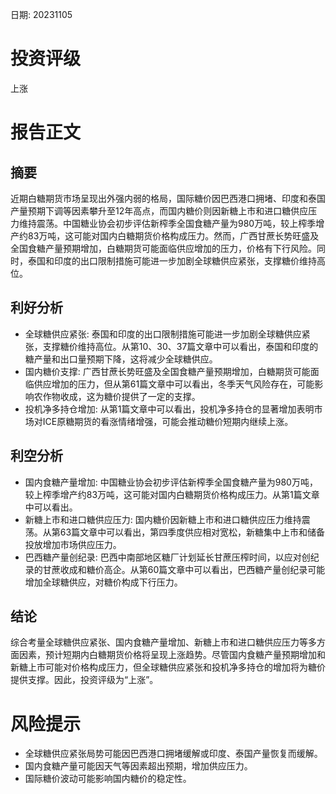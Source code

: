 
日期: 20231105

# 投资评级

上涨

# 报告正文

## 摘要

近期白糖期货市场呈现出外强内弱的格局，国际糖价因巴西港口拥堵、印度和泰国产量预期下调等因素攀升至12年高点，而国内糖价则因新糖上市和进口糖供应压力维持震荡。中国糖业协会初步评估新榨季全国食糖产量为980万吨，较上榨季增产约83万吨，这可能对国内白糖期货价格构成压力。然而，广西甘蔗长势旺盛及全国食糖产量预期增加，白糖期货可能面临供应增加的压力，价格有下行风险。同时，泰国和印度的出口限制措施可能进一步加剧全球糖供应紧张，支撑糖价维持高位。

## 利好分析

* 全球糖供应紧张: 泰国和印度的出口限制措施可能进一步加剧全球糖供应紧张，支撑糖价维持高位。从第10、30、37篇文章中可以看出，泰国和印度的糖产量和出口量预期下降，这将减少全球糖供应。
* 国内糖价支撑: 广西甘蔗长势旺盛及全国食糖产量预期增加，白糖期货可能面临供应增加的压力，但从第61篇文章中可以看出，冬季天气风险存在，可能影响农作物收成，这为糖价提供了一定的支撑。
* 投机净多持仓增加: 从第1篇文章中可以看出，投机净多持仓的显著增加表明市场对ICE原糖期货的看涨情绪增强，可能会推动糖价短期内继续上涨。

## 利空分析

* 国内食糖产量增加: 中国糖业协会初步评估新榨季全国食糖产量为980万吨，较上榨季增产约83万吨，这可能对国内白糖期货价格构成压力。从第1篇文章中可以看出。
* 新糖上市和进口糖供应压力: 国内糖价因新糖上市和进口糖供应压力维持震荡。从第63篇文章中可以看出，第四季度供应相对宽松，新糖集中上市和储备投放增加市场供应压力。
* 巴西糖产量创纪录: 巴西中南部地区糖厂计划延长甘蔗压榨时间，以应对创纪录的甘蔗收成和糖价高企。从第60篇文章中可以看出，巴西糖产量创纪录可能增加全球糖供应，对糖价构成下行压力。

## 结论

综合考量全球糖供应紧张、国内食糖产量增加、新糖上市和进口糖供应压力等多方面因素，预计短期内白糖期货价格将呈现上涨趋势。尽管国内食糖产量预期增加和新糖上市可能对价格构成压力，但全球糖供应紧张和投机净多持仓的增加将为糖价提供支撑。因此，投资评级为“上涨”。

# 风险提示

* 全球糖供应紧张局势可能因巴西港口拥堵缓解或印度、泰国产量恢复而缓解。
* 国内食糖产量可能因天气等因素超出预期，增加供应压力。
* 国际糖价波动可能影响国内糖价的稳定性。
